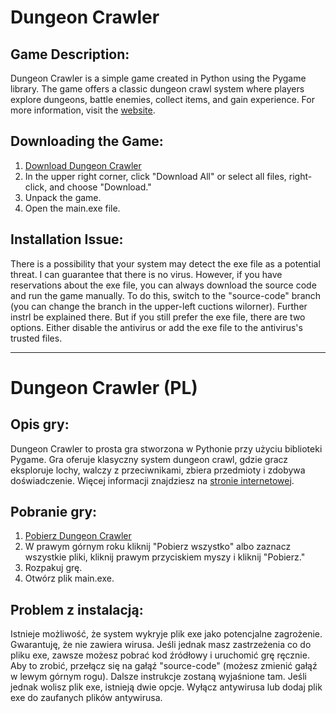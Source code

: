 # Dungeon Crawler

## Game Description:
Dungeon Crawler is a simple game created in Python using the Pygame library. The game offers a classic dungeon crawl system where players explore dungeons, battle enemies, collect items, and gain experience. For more information, visit the [website]([https://your-website-link](https://malybaryl.github.io/DungeonCrawler/index.html)).

## Downloading the Game:
1. [Download Dungeon Crawler](https://drive.google.com/drive/folders/1Uz3CJjd0bmCYxR7gjI6tQjMSmoOglLof?usp=sharing)
2. In the upper right corner, click "Download All" or select all files, right-click, and choose "Download."
3. Unpack the game.
4. Open the main.exe file.

## Installation Issue:
There is a possibility that your system may detect the exe file as a potential threat. I can guarantee that there is no virus. However, if you have reservations about the exe file, you can always download the source code and run the game manually. To do this, switch to the "source-code" branch (you can change the branch in the upper-left cuctions wilorner). Further instrl be explained there. But if you still prefer the exe file, there are two options. Either disable the antivirus or add the exe file to the antivirus's trusted files.

---

# Dungeon Crawler (PL)

## Opis gry:
Dungeon Crawler to prosta gra stworzona w Pythonie przy użyciu biblioteki Pygame. Gra oferuje klasyczny system dungeon crawl, gdzie gracz eksploruje lochy, walczy z przeciwnikami, zbiera przedmioty i zdobywa doświadczenie. Więcej informacji znajdziesz na [stronie internetowej](https://your-website-link).

## Pobranie gry:
1. [Pobierz Dungeon Crawler](https://drive.google.com/drive/folders/1Uz3CJjd0bmCYxR7gjI6tQjMSmoOglLof?usp=sharing)
2. W prawym górnym roku kliknij "Pobierz wszystko" albo zaznacz wszystkie pliki, kliknij prawym przyciskiem myszy i kliknij "Pobierz."
3. Rozpakuj grę.
4. Otwórz plik main.exe.

## Problem z instalacją:
Istnieje możliwość, że system wykryje plik exe jako potencjalne zagrożenie. Gwarantuję, że nie zawiera wirusa. Jeśli jednak masz zastrzeżenia co do pliku exe, zawsze możesz pobrać kod źródłowy i uruchomić grę ręcznie. Aby to zrobić, przełącz się na gałąź "source-code" (możesz zmienić gałąź w lewym górnym rogu). Dalsze instrukcje zostaną wyjaśnione tam. Jeśli jednak wolisz plik exe, istnieją dwie opcje. Wyłącz antywirusa lub dodaj plik exe do zaufanych plików antywirusa.

